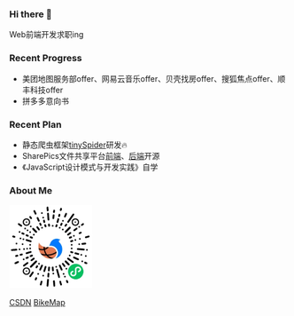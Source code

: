 ### Hi there 👋

Web前端开发求职ing

### Recent Progress

- 美团地图服务部offer、网易云音乐offer、贝壳找房offer、搜狐焦点offer、顺丰科技offer
- 拼多多意向书

### Recent Plan

- 静态爬虫框架[tinySpider](https://github.com/ly15927086342/tinySpider)研发:fire:
- SharePics文件共享平台[前端](https://github.com/ly15927086342/SharePics-client)、[后端](https://github.com/ly15927086342/SharePics-server)开源
- 《JavaScript设计模式与开发实践》自学

### About Me

<img src="./wxcode.jpg" height=150 width=150 />

[CSDN](https://blog.csdn.net/lyandgh)
[BikeMap](https://railwayhs.cn/bikemap/map.html)

<!--
**ly15927086342/ly15927086342** is a ✨ _special_ ✨ repository because its `README.md` (this file) appears on your GitHub profile.

Here are some ideas to get you started:

- 🔭 I’m currently working on ...
- 🌱 I’m currently learning ...
- 👯 I’m looking to collaborate on ...
- 🤔 I’m looking for help with ...
- 💬 Ask me about ...
- 📫 How to reach me: ...
- 😄 Pronouns: ...
- ⚡ Fun fact: ...
-->
